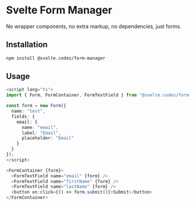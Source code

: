 # Svelte Form Manager

No wrapper components, no extra markup, no dependencies, just forms.

## Installation

```bash
npm install @svelte.codes/form-manager
```

## Usage

```ts
<script lang="ts">
import { Form, FormContainer, FormTextField } from "@svelte.codes/form-manager";

const form = new Form({
  name: "test",
  fields: {
    email: {
      name: "email",
      label: "Email",
      placeholder: "Email"
    }
  }
});
</script>

<FormContainer {form}>
  <FormTextField name="email" {form} />
  <FormTextField name="firstName" {form} />
  <FormTextField name="lastName" {form} />
  <button on:click={() => form.submit()}>Submit</button>
</FormContainer>
```
